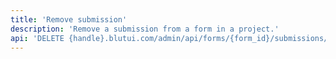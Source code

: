 ```yaml
---
title: 'Remove submission'
description: 'Remove a submission from a form in a project.'
api: 'DELETE {handle}.blutui.com/admin/api/forms/{form_id}/submissions/{id}'
---
```

